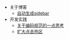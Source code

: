 - 关于博客
  - [自动生成sidebar](/docs/关于博客/自动生成sidebar.md)
- 开发实践
  - [关于编码规范的一点思考](/docs/开发实践/关于编码规范的一点思考.md)
  - [扩大点击热区](/docs/开发实践/扩大点击热区.md)